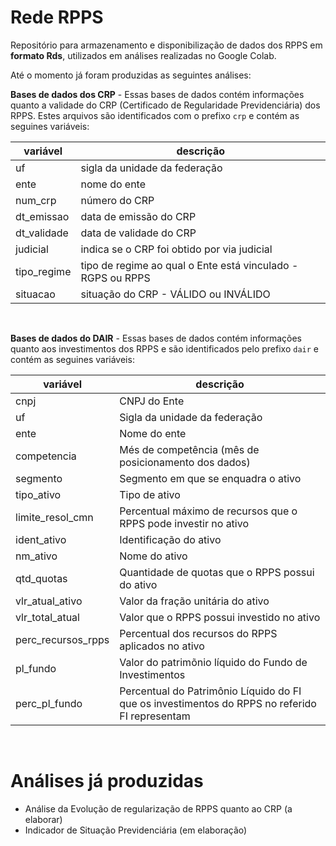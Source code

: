 # Rede RPPS

Repositório para armazenamento e disponibilização de dados dos RPPS em **formato Rds**, utilizados em análises realizadas no Google Colab. 

Até o momento já foram produzidas as seguintes análises:

**Bases de dados dos CRP** - Essas bases de dados contém informações quanto a validade do CRP (Certificado de Regularidade Previdenciária) dos RPPS. Estes arquivos são identificados com o prefixo `crp` e contém as seguines variáveis:

variável      | descrição
--------------|-----------------------------------------------------------
uf            | sigla da unidade da federação
ente          | nome do ente 
num_crp       | número do CRP 
dt_emissao    | data de emissão do CRP
dt_validade   | data de validade do CRP  
judicial      | indica se o CRP foi obtido por via judicial     
tipo_regime   | tipo de regime ao qual o Ente está vinculado - RGPS ou RPPS
situacao      | situação do CRP - VÁLIDO ou INVÁLIDO    

<br>

**Bases de dados do DAIR** - Essas bases de dados contém informações quanto aos investimentos dos RPPS e são identificados pelo prefixo `dair` e contém as seguines variáveis:

variável      | descrição
--------------|-----------------------------------------------------------
cnpj          | CNPJ do Ente
uf            | Sigla da unidade da federação
ente          | Nome do ente
competencia   | Més de competência (mês de posicionamento dos dados)       
segmento      | Segmento em que se enquadra o ativo
tipo_ativo    | Tipo de ativo
limite_resol_cmn | Percentual máximo de recursos que o RPPS pode investir no ativo
ident_ativo   | Identificação do ativo       
nm_ativo      | Nome do ativo
qtd_quotas    | Quantidade de quotas que o RPPS possui do ativo
vlr_atual_ativo | Valor da fração unitária do ativo
vlr_total_atual | Valor que o RPPS possui investido no ativo   
perc_recursos_rpps | Percentual dos recursos do RPPS aplicados no ativo
pl_fundo      | Valor do patrimõnio líquido do Fundo de Investimentos
perc_pl_fundo | Percentual do Patrimônio Líquido do FI que os investimentos do RPPS no referido FI representam     

<br>

# Análises já produzidas

* Análise da Evolução de regularização de RPPS quanto ao CRP (a elaborar)    
* Indicador de Situação Previdenciária (em elaboração)
